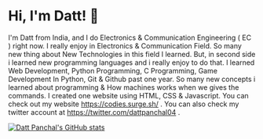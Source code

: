 # Hi, I'm Datt! 👋

I'm Datt from India, and I do Electronics & Communication Engineering ( EC ) right now. I really enjoy in Electronics & Communication Field. So many new thing about New Technologies in this field I learned. But, in second side i learned new programming languages and i really enjoy to do that. I learned Web Development, Python Programming, C Programming, Game Development In Python, Git & Github past one year. So many new concepts i learned about programming & How machines works when we gives the commands. I created one website using HTML, CSS & Javascript. You can check out my website https://codies.surge.sh/ . You can also check my twitter account at https://twitter.com/dattpanchal04 . 

[![Datt Panchal's GitHub stats](https://github-readme-stats.vercel.app/api?username=dattpanchal04)](https://github.com/anuraghazra/github-readme-stats)
